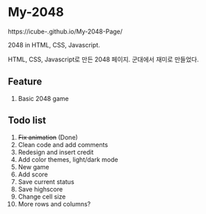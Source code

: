 # My-2048

https://icube-.github.io/My-2048-Page/

2048 in HTML, CSS, Javascript.

HTML, CSS, Javascript로 만든 2048 페이지.
군대에서 재미로 만들었다.


## Feature

1. Basic 2048 game


## Todo list

1. ~~Fix animation~~ (Done)
2. Clean code and add comments
3. Redesign and insert credit
4. Add color themes, light/dark mode
5. New game
6. Add score
7. Save current status
8. Save highscore
9. Change cell size
10. More rows and columns?
